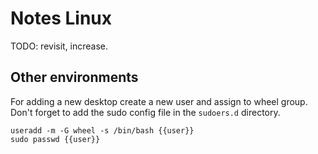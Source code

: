 # Notes Linux

TODO: revisit, increase.

## Other environments

For adding a new desktop create a new user and assign to wheel group. Don't forget to add the sudo config file
in the `sudoers.d` directory.

```shell
useradd -m -G wheel -s /bin/bash {{user}}
sudo passwd {{user}}
```
